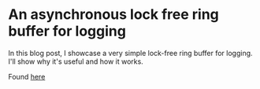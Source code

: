 # An asynchronous lock free ring buffer for logging

In this blog post, I showcase a very simple lock-free ring buffer for logging. I'll show why it's useful and how it works.

Found [here](https://steven-giesel.com/blogPost/11f0ded8-7119-4cfc-b7cf-317ff73fb671)
